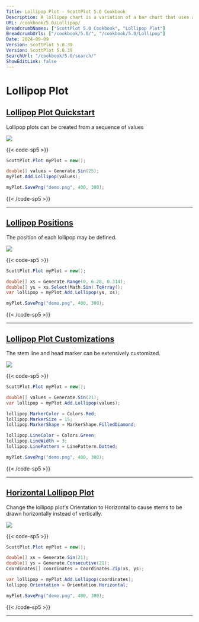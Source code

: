 ```yaml
---
Title: Lollipop Plot - ScottPlot 5.0 Cookbook
Description: A lollipop chart is a variation of a bar chart that uses a line (stem) extending from a baseline to a marker (head) to represent data points. Lollipop highlight individual data points with less visual clutter than to traditional bar charts.
URL: /cookbook/5.0/Lollipop/
BreadcrumbNames: ["ScottPlot 5.0 Cookbook", "Lollipop Plot"]
BreadcrumbUrls: ["/cookbook/5.0/", "/cookbook/5.0/Lollipop"]
Date: 2024-09-09
Version: ScottPlot 5.0.39
Version: ScottPlot 5.0.39
SearchUrl: "/cookbook/5.0/search/"
ShowEditLink: false
---
```


# Lollipop Plot


<h2><a href='/cookbook/5.0/Lollipop/LollipopQuickStart'>Lollipop Plot Quickstart</a></h2>

Lollipop plots can be created from a sequence of values

[![](/cookbook/5.0/images/LollipopQuickStart.png?240908210824)](/cookbook/5.0/images/LollipopQuickStart.png?240908210824)

{{< code-sp5 >}}

```cs
ScottPlot.Plot myPlot = new();

double[] values = Generate.Sin(25);
myPlot.Add.Lollipop(values);

myPlot.SavePng("demo.png", 400, 300);

```

{{< /code-sp5 >}}

<hr class='my-5 invisible'>


<h2><a href='/cookbook/5.0/Lollipop/LollipopPositions'>Lollipop Positions</a></h2>

The position of each lollipop may be defined.

[![](/cookbook/5.0/images/LollipopPositions.png?240908210824)](/cookbook/5.0/images/LollipopPositions.png?240908210824)

{{< code-sp5 >}}

```cs
ScottPlot.Plot myPlot = new();

double[] xs = Generate.Range(0, 6.28, 0.314);
double[] ys = xs.Select(Math.Sin).ToArray();
var lollipop = myPlot.Add.Lollipop(ys, xs);

myPlot.SavePng("demo.png", 400, 300);

```

{{< /code-sp5 >}}

<hr class='my-5 invisible'>


<h2><a href='/cookbook/5.0/Lollipop/BarLollipopCustom'>Lollipop Plot Customizations</a></h2>

The stem line and head marker can be extensively customized.

[![](/cookbook/5.0/images/BarLollipopCustom.png?240908210824)](/cookbook/5.0/images/BarLollipopCustom.png?240908210824)

{{< code-sp5 >}}

```cs
ScottPlot.Plot myPlot = new();

double[] values = Generate.Sin(21);
var lollipop = myPlot.Add.Lollipop(values);

lollipop.MarkerColor = Colors.Red;
lollipop.MarkerSize = 15;
lollipop.MarkerShape = MarkerShape.FilledDiamond;

lollipop.LineColor = Colors.Green;
lollipop.LineWidth = 3;
lollipop.LinePattern = LinePattern.Dotted;

myPlot.SavePng("demo.png", 400, 300);

```

{{< /code-sp5 >}}

<hr class='my-5 invisible'>


<h2><a href='/cookbook/5.0/Lollipop/LollipopHorizontal'>Horizontal Lollipop Plot</a></h2>

Change the lollipop plot's Orientation to Horizontal to cause stems to be drawn horizontally instead of vertically.

[![](/cookbook/5.0/images/LollipopHorizontal.png?240908210824)](/cookbook/5.0/images/LollipopHorizontal.png?240908210824)

{{< code-sp5 >}}

```cs
ScottPlot.Plot myPlot = new();

double[] xs = Generate.Sin(21);
double[] ys = Generate.Consecutive(21);
Coordinates[] coordinates = Coordinates.Zip(xs, ys);

var lollipop = myPlot.Add.Lollipop(coordinates);
lollipop.Orientation = Orientation.Horizontal;

myPlot.SavePng("demo.png", 400, 300);

```

{{< /code-sp5 >}}

<hr class='my-5 invisible'>

